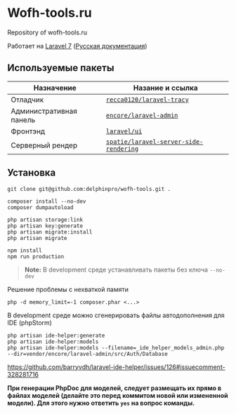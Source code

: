 # Wofh-tools.ru

Repository of wofh-tools.ru

Работает на [Laravel 7](https://laravel.com/docs/7.x) \([Русская документация](https://delphinpro.gitbook.io/laravel-ru/)\)

## Используемые пакеты

| Назначение | Назание и ссылка
|---|---
| Отладчик | [`recca0120/laravel-tracy`](https://github.com/recca0120/laravel-tracy)
| Административная панель | [`encore/laravel-admin`](https://github.com/z-song/laravel-admin)
| Фронтэнд | [`laravel/ui`](https://github.com/laravel/ui)
| Серверный рендер | [`spatie/laravel-server-side-rendering`](https://github.com/spatie/laravel-server-side-rendering)

## Установка

```
git clone git@github.com:delphinpro/wofh-tools.git .

composer install --no-dev
composer dumpautoload

php artisan storage:link
php artisan key:generate
php artisan migrate:install
php artisan migrate

npm install
npm run production
```

> __Note:__ В development среде устанавливать пакеты без ключа `--no-dev`

Решение проблемы с нехваткой памяти
```
php -d memory_limit=-1 composer.phar <...>
```

В development среде можно сгенерировать файлы автодополнения для IDE (phpStorm)
```
php artisan ide-helper:generate
php artisan ide-helper:models
php artisan ide-helper:models --filename=_ide_helper_models_admin.php --dir=vendor/encore/laravel-admin/src/Auth/Database
```
https://github.com/barryvdh/laravel-ide-helper/issues/126#issuecomment-328281716

**При генерации PhpDoc для моделей, следует размещать их прямо в файлах моделей
(делайте это перед коммитом новой или измененной модели).
Для этого нужно ответить `yes` на вопрос команды.**


